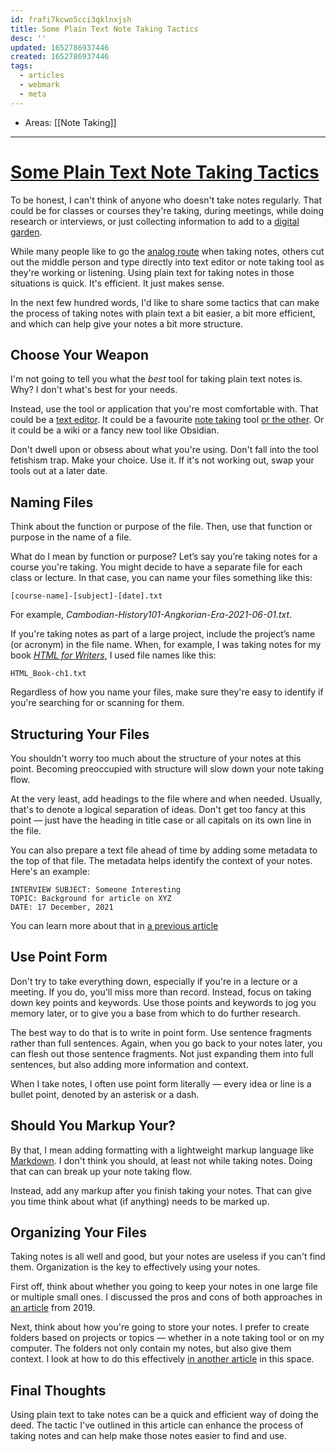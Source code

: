 ```yaml
---
id: frafi7kcwo5cci3qklnxjsh
title: Some Plain Text Note Taking Tactics
desc: ''
updated: 1652786937446
created: 1652786937446
tags:
  - articles
  - webmark
  - meta
---
```


- Areas: [[Note Taking]]

---

# [Some Plain Text Note Taking Tactics](https://plaintextproject.online/articles/2021/06/08/tactics.html)

To be honest, I can't think of anyone who doesn't take notes regularly. That could be for classes or courses they're taking, during meetings, while doing research or interviews, or just collecting information to add to a [digital garden](https://weeklymusings.net/weekly-musings-092).

While many people like to go the [analog route](http://www.thecramped.com/) when taking notes, others cut out the middle person and type directly into text editor or note taking tool as they're working or listening. Using plain text for taking notes in those situations is quick. It's efficient. It just makes sense.

In the next few hundred words, I'd like to share some tactics that can make the process of taking notes with plain text a bit easier, a bit more efficient, and which can help give your notes a bit more structure.

## Choose Your Weapon

I'm not going to tell you what the *best* tool for taking plain text notes is. Why? I don't what's best for your needs.

Instead, use the tool or application that you're most comfortable with. That could be a [text editor](https://plaintextproject.online/2019/06/18/texted.html). It could be a favourite [note taking](https://plaintextproject.online/2018/03/01/standard.html) tool [or the other](https://plaintextproject.online/2019/02/06/joplin.html). Or it could be a wiki or a fancy new tool like Obsidian.

Don't dwell upon or obsess about what you're using. Don't fall into the tool fetishism trap. Make your choice. Use it. If it's not working out, swap your tools out at a later date.

## Naming Files

Think about the function or purpose of the file. Then, use that function or purpose in the name of a file.

What do I mean by function or purpose? Let’s say you’re taking notes for a course you're taking. You might decide to have a separate file for each class or lecture. In that case, you can name your files something like this:

`[course-name]-[subject]-[date].txt`

For example, *Cambodian-History101-Angkorian-Era-2021-06-01.txt*.

If you're taking notes as part of a large project, include the project’s name (or acronym) in the file name. When, for example, I was taking notes for my book *[HTML for Writers](https://scottnesbitt.gumroad.com/l/learnhtml)*, I used file names like this:

`HTML_Book-ch1.txt`

Regardless of how you name your files, make sure they're easy to identify if you're searching for or scanning for them.

## Structuring Your Files

You shouldn't worry too much about the structure of your notes at this point. Becoming preoccupied with structure will slow down your note taking flow.

At the very least, add headings to the file where and when needed. Usually, that's to denote a logical separation of ideas. Don't get too fancy at this point — just have the heading in title case or all capitals on its own line in the file.

You can also prepare a text file ahead of time by adding some metadata to the top of that file. The metadata helps identify the context of your notes. Here's an example:

```
INTERVIEW SUBJECT: Someone Interesting
TOPIC: Background for article on XYZ
DATE: 17 December, 2021
```

You can learn more about that in [a previous article](https://plaintextproject.online/2020/04/14/structure.html#how-to-add-structure)

## Use Point Form

Don't try to take everything down, especially if you're in a lecture or a meeting. If you do, you'll miss more than record. Instead, focus on taking down key points and keywords. Use those points and keywords to jog you memory later, or to give you a base from which to do further research.

The best way to do that is to write in point form. Use sentence fragments rather than full sentences. Again, when you go back to your notes later, you can flesh out those sentence fragments. Not just expanding them into full sentences, but also adding more information and context.

When I take notes, I often use point form literally — every idea or line is a bullet point, denoted by an asterisk or a dash.

## Should You Markup Your?

By that, I mean adding formatting with a lightweight markup language like [Markdown](https://scottnesbitt.gumroad.com/l/learnmarkdown). I don't think you should, at least not while taking notes. Doing that can can break up your note taking flow.

Instead, add any markup after you finish taking your notes. That can give you time think about what (if anything) needs to be marked up.

## Organizing Your Files

Taking notes is all well and good, but your notes are useless if you can't find them. Organization is the key to effectively using your notes.

First off, think about whether you going to keep your notes in one large file or multiple small ones. I discussed the pros and cons of both approaches in [an article](https://plaintextproject.online/2019/10/01/single-multiple.html) from 2019.

Next, think about how you're going to store your notes. I prefer to create folders based on projects or topics — whether in a note taking tool or on my computer. The folders not only contain my notes, but also give them context. I look at how to do this effectively [in another article](https://plaintextproject.online/2019/11/05/folders.html) in this space.

## Final Thoughts

Using plain text to take notes can be a quick and efficient way of doing the deed. The tactic I've outlined in this article can enhance the process of taking notes and can help make those notes easier to find and use.
